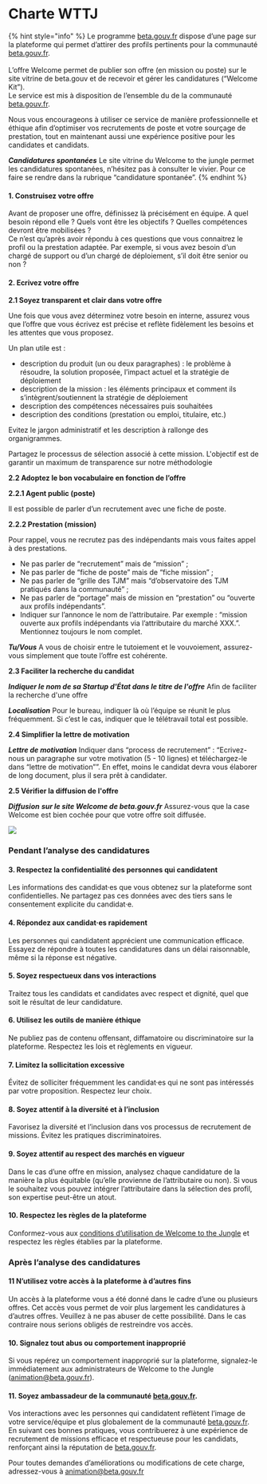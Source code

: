 # Charte WTTJ

{% hint style="info" %}
Le programme [beta.gouv.fr](http://beta.gouv.fr/) dispose d’une page sur la plateforme qui permet d’attirer des profils pertinents pour la communauté [beta.gouv.fr](http://beta.gouv.fr/).\
\
L’offre Welcome permet de publier son offre (en mission ou poste) sur le site vitrine de beta.gouv et de recevoir et gérer les candidatures (“Welcome Kit”).\
Le service est mis à disposition de l’ensemble du de la communauté [beta.gouv.fr](http://beta.gouv.fr/).

Nous vous encourageons à utiliser ce service de manière professionnelle et éthique afin d’optimiser vos recrutements de poste et votre sourçage de prestation, tout en maintenant aussi une expérience positive pour les candidates et candidats.

_**Candidatures spontanées**_ Le site vitrine du Welcome to the jungle permet les candidatures spontanées, n’hésitez pas à consulter le vivier. Pour ce faire se rendre dans la rubrique “candidature spontanée”.
{% endhint %}

#### **1. Construisez votre offre** <a href="#id-1-construisez-votre-offre" id="id-1-construisez-votre-offre"></a>

Avant de proposer une offre, définissez là précisément en équipe. A quel besoin répond elle ? Quels vont être les objectifs ? Quelles compétences devront être mobilisées ?\
Ce n’est qu’après avoir répondu à ces questions que vous connaitrez le profil ou la prestation adaptée. Par exemple, si vous avez besoin d’un chargé de support ou d’un chargé de déploiement, s’il doit être senior ou non ?

#### **2. Ecrivez votre offre** <a href="#id-2-ecrivez-votre-offre" id="id-2-ecrivez-votre-offre"></a>

**2.1 Soyez transparent et clair dans votre offre**

Une fois que vous avez déterminez votre besoin en interne, assurez vous que l’offre que vous écrivez est précise et reflète fidèlement les besoins et les attentes que vous proposez.

Un plan utile est :

* description du produit (un ou deux paragraphes) : le problème à résoudre, la solution proposée, l’impact actuel et la stratégie de déploiement
* description de la mission : les éléments principaux et comment ils s’intègrent/soutiennent la stratégie de déploiement
* description des compétences nécessaires puis souhaitées
* description des conditions (prestation ou emploi, titulaire, etc.)

Evitez le jargon administratif et les description à rallonge des organigrammes.

Partagez le processus de sélection associé à cette mission. L'objectif est de garantir un maximum de transparence sur notre méthodologie

**2.2 Adoptez le bon vocabulaire en fonction de l’offre**

**2.2.1 Agent public (poste)**

Il est possible de parler d’un recrutement avec une fiche de poste.

**2.2.2 Prestation (mission)**

Pour rappel, vous ne recrutez pas des indépendants mais vous faites appel à des prestations.

* Ne pas parler de “recrutement” mais de “mission” ;
* Ne pas parler de “fiche de poste” mais de “fiche mission” ;
* Ne pas parler de “grille des TJM” mais “d’observatoire des TJM pratiqués dans la communauté” ;
* Ne pas parler de “portage” mais de mission en “prestation” ou “ouverte aux profils indépendants”.
* Indiquer sur l’annonce le nom de l’attributaire. Par exemple : “mission ouverte aux profils indépendants via l’attributaire du marché XXX.”. Mentionnez toujours le nom complet.

_**Tu/Vous**_ A vous de choisir entre le tutoiement et le vouvoiement, assurez-vous simplement que toute l’offre est cohérente.

**2.3 Faciliter la recherche du candidat**

_**Indiquer le nom de sa Startup d'État dans le titre de l'offre**_ Afin de faciliter la recherche d'une offre

_**Localisation**_ Pour le bureau, indiquer là où l’équipe se réunit le plus fréquemment. Si c’est le cas, indiquer que le télétravail total est possible.

**2.4 Simplifier la lettre de motivation**

_**Lettre de motivation**_ Indiquer dans “process de recrutement” : “Ecrivez-nous un paragraphe sur votre motivation (5 - 10 lignes) et téléchargez-le dans “lettre de motivation””. En effet, moins le candidat devra vous élaborer de long document, plus il sera prêt à candidater.

**2.5 Vérifier la diffusion de l'offre**

_**Diffusion**_ _**sur le site Welcome de beta.gouv.fr**_ Assurez-vous que la case Welcome est bien cochée pour que votre offre soit diffusée.

![](https://doc.incubateur.net/communaute/~gitbook/image?url=https%3A%2F%2Flh3.googleusercontent.com%2Fs8LOLLhIXQnW9vAOFoSXOFqRdCKJ0LBgV55D7zK1db1eG-Qbdt6Jx1Nubbdrn7OXV6k4TLTEXVfKMH63nJqpLSZn5mhTbTuucnt-VsNxqz89zAJe-tZKyH8zn09nVDnV3U6tOeH_rLHxe9SB4Q\&width=300\&dpr=4\&quality=100\&sign=d9976281\&sv=2)

### Pendant l’analyse des candidatures <a href="#pendant-lanalyse-des-candidatures" id="pendant-lanalyse-des-candidatures"></a>

#### **3. Respectez la confidentialité des personnes qui candidatent** <a href="#id-3-respectez-la-confidentialit-c3-a9-des-personnes-qui-candidatent" id="id-3-respectez-la-confidentialit-c3-a9-des-personnes-qui-candidatent"></a>

Les informations des candidat·es que vous obtenez sur la plateforme sont confidentielles. Ne partagez pas ces données avec des tiers sans le consentement explicite du candidat·e.

#### **4. Répondez aux candidat·es rapidement** <a href="#id-4-r-c3-a9pondez-aux-candidates-rapidement" id="id-4-r-c3-a9pondez-aux-candidates-rapidement"></a>

Les personnes qui candidatent apprécient une communication efficace. Essayez de répondre à toutes les candidatures dans un délai raisonnable, même si la réponse est négative.

#### **5. Soyez respectueux dans vos interactions** <a href="#id-5-soyez-respectueux-dans-vos-interactions" id="id-5-soyez-respectueux-dans-vos-interactions"></a>

Traitez tous les candidats et candidates avec respect et dignité, quel que soit le résultat de leur candidature.

#### **6. Utilisez les outils de manière éthique** <a href="#id-6-utilisez-les-outils-de-mani-c3-a8re-c3-a9thique" id="id-6-utilisez-les-outils-de-mani-c3-a8re-c3-a9thique"></a>

Ne publiez pas de contenu offensant, diffamatoire ou discriminatoire sur la plateforme. Respectez les lois et règlements en vigueur.

#### **7. Limitez la sollicitation excessive** <a href="#id-7-limitez-la-sollicitation-excessive" id="id-7-limitez-la-sollicitation-excessive"></a>

Évitez de solliciter fréquemment les candidat·es qui ne sont pas intéressés par votre proposition. Respectez leur choix.

#### **8. Soyez attentif à la diversité et à l’inclusion** <a href="#id-8-soyez-attentif-c3-a0-la-diversit-c3-a9-et-c3-a0-linclusion" id="id-8-soyez-attentif-c3-a0-la-diversit-c3-a9-et-c3-a0-linclusion"></a>

Favorisez la diversité et l’inclusion dans vos processus de recrutement de missions. Évitez les pratiques discriminatoires.

#### **9. Soyez attentif au respect des marchés en vigueur** <a href="#id-9-soyez-attentif-au-respect-des-march-c3-a9s-en-vigueur" id="id-9-soyez-attentif-au-respect-des-march-c3-a9s-en-vigueur"></a>

Dans le cas d’une offre en mission, analysez chaque candidature de la manière la plus équitable (qu’elle provienne de l’attributaire ou non). Si vous le souhaitez vous pouvez intégrer l’attributaire dans la sélection des profil, son expertise peut-être un atout.

#### **10. Respectez les règles de la plateforme** <a href="#id-10-respectez-les-r-c3-a8gles-de-la-plateforme" id="id-10-respectez-les-r-c3-a8gles-de-la-plateforme"></a>

Conformez-vous aux [conditions d’utilisation de Welcome to the Jungle](https://www.welcometothejungle.com/fr/pages/terms) et respectez les règles établies par la plateforme.

### Après l’analyse des candidatures <a href="#apres-lanalyse-des-candidatures" id="apres-lanalyse-des-candidatures"></a>

#### **11 N’utilisez votre accès à la plateforme à d’autres fins** <a href="#id-11-nutilisez-votre-acc-c3-a8s-c3-a0-la-plateforme-c3-a0-dautres-fins" id="id-11-nutilisez-votre-acc-c3-a8s-c3-a0-la-plateforme-c3-a0-dautres-fins"></a>

Un accès à la plateforme vous a été donné dans le cadre d’une ou plusieurs offres. Cet accès vous permet de voir plus largement les candidatures à d’autres offres. Veuillez à ne pas abuser de cette possibilité. Dans le cas contraire nous serions obligés de restreindre vos accès.

#### **10. Signalez tout abus ou comportement inapproprié** <a href="#id-10-signalez-tout-abus-ou-comportement-inappropri-c3-a9" id="id-10-signalez-tout-abus-ou-comportement-inappropri-c3-a9"></a>

Si vous repérez un comportement inapproprié sur la plateforme, signalez-le immédiatement aux administrateurs de Welcome to the Jungle ([animation@beta.gouv.fr](mailto:animation@beta.gouv.fr)).

#### **11. Soyez ambassadeur de la communauté** [**beta.gouv.fr**](http://beta.gouv.fr/)**.** <a href="#id-11-soyez-ambassadeur-de-la-communaut-c3-a9-betagouvfr" id="id-11-soyez-ambassadeur-de-la-communaut-c3-a9-betagouvfr"></a>

Vos interactions avec les personnes qui candidatent reflètent l’image de votre service/équipe et plus globalement de la communauté [beta.gouv.fr](http://beta.gouv.fr/).\
En suivant ces bonnes pratiques, vous contribuerez à une expérience de recrutement de missions efficace et respectueuse pour les candidats, renforçant ainsi la réputation de [beta.gouv.fr](http://beta.gouv.fr/).

Pour toutes demandes d’améliorations ou modifications de cete charge, adressez-vous à [animation@beta.gouv.fr](mailto:animation@beta.gouv.fr)
